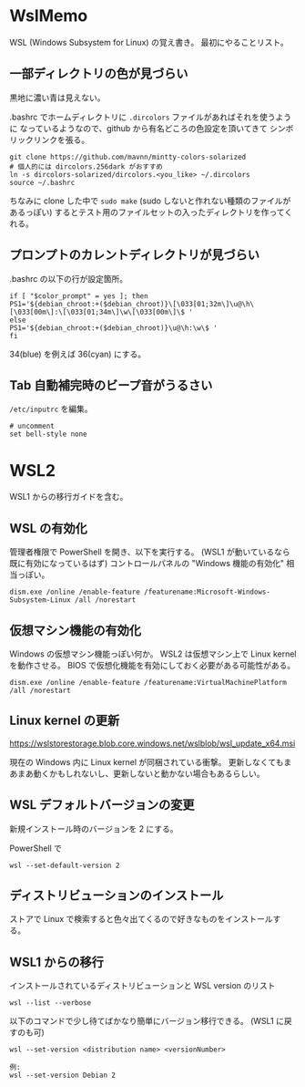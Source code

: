 # WslMemo
WSL (Windows Subsystem for Linux) の覚え書き。
最初にやることリスト。

## 一部ディレクトリの色が見づらい
黒地に濃い青は見えない。

.bashrc でホームディレクトリに `.dircolors` ファイルがあればそれを使うように
なっているようなので、github から有名どころの色設定を頂いてきて
シンボリックリンクを張る。

```
git clone https://github.com/mavnn/mintty-colors-solarized
# 個人的には dircolors.256dark がおすすめ
ln -s dircolors-solarized/dircolors.<you_like> ~/.dircolors
source ~/.bashrc
```

ちなみに clone した中で `sudo make`
(sudo しないと作れない種類のファイルがあるっぽい)
するとテスト用のファイルセットの入ったディレクトリを作ってくれる。


## プロンプトのカレントディレクトリが見づらい
.bashrc の以下の行が設定箇所。

```
if [ "$color_prompt" = yes ]; then
PS1='${debian_chroot:+($debian_chroot)}\[\033[01;32m\]\u@\h\[\033[00m\]:\[\033[01;34m\]\w\[\033[00m\]\$ '
else
PS1='${debian_chroot:+($debian_chroot)}\u@\h:\w\$ '
fi
```

34(blue) を例えば 36(cyan) にする。


## Tab 自動補完時のビープ音がうるさい
`/etc/inputrc` を編集。
```
# uncomment
set bell-style none
```

# WSL2
WSL1 からの移行ガイドを含む。

## WSL の有効化
管理者権限で PowerShell を開き、以下を実行する。
(WSL1 が動いているなら既に有効になっているはず)
コントロールパネルの "Windows 機能の有効化" 相当っぽい。
```
dism.exe /online /enable-feature /featurename:Microsoft-Windows-Subsystem-Linux /all /norestart
```

## 仮想マシン機能の有効化
Windows の仮想マシン機能っぽい何か。
WSL2 は仮想マシン上で Linux kernel を動作させる。
BIOS で仮想化機能を有効にしておく必要がある可能性がある。
```
dism.exe /online /enable-feature /featurename:VirtualMachinePlatform /all /norestart
```

## Linux kernel の更新
https://wslstorestorage.blob.core.windows.net/wslblob/wsl_update_x64.msi

現在の Windows 内に Linux kernel が同梱されている衝撃。
更新しなくてもまあまあ動くかもしれないし、更新しないと動かない場合もあるらしい。

## WSL デフォルトバージョンの変更
新規インストール時のバージョンを 2 にする。

PowerShell で
```
wsl --set-default-version 2
```

## ディストリビューションのインストール
ストアで Linux で検索すると色々出てくるので好きなものをインストールする。

## WSL1 からの移行
インストールされているディストリビューションと WSL version のリスト
```
wsl --list --verbose
```

以下のコマンドで少し待てばかなり簡単にバージョン移行できる。
(WSL1 に戻すのも可)
```
wsl --set-version <distribution name> <versionNumber>

例:
wsl --set-version Debian 2
```
